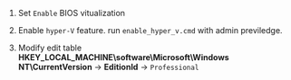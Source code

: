 1. Set ``Enable`` BIOS vitualization

2. Enable ``hyper-V`` feature.
run ``enable_hyper_v.cmd`` with admin previledge.
 
3. Modify edit table **HKEY_LOCAL_MACHINE\software\Microsoft\Windows NT\CurrentVersion** -> **EditionId** -> ``Professional``

